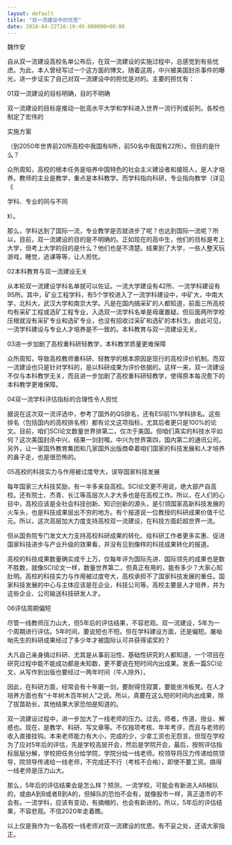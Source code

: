 ```yaml
---
layout: default
title: "双一流建设中的忧思"
date: 2018-04-22T16:19:49.000000+08:00
---
```


魏作安

自从双一流建设高校名单公布后，在双一流建设的实施过程中，总感觉到有些忧虑。为此，本人曾经写过一个这方面的博文。随着这周，中兴被美国封杀事件的曝光，进一步证实了自己对双一流建设中的担忧是对的。主要的担忧有：

01双一流建设的目标明确，目的不明确

双一流建设的目标是推动一批高水平大学和学科进入世界一流行列或前列。各校也制定了宏伟的

实施方案

（到2050年世界前20所高校中我国有6所，前50名中我国有22所）。但目的是什么？

众所周知，高校的根本任务是培养中国特色的社会主义建设者和接班人，是人才培养。教师的主业是教学，重点是本科教学。而学科指向科研，专业指向教学（详见《

学科、专业的同与不同

》）。

那么，学科达到了国际一流，专业教学是否就进步了呢？也达到国际一流呢？所以，目前，双一流建设的目的是不明确的。正如现在的高中生，他们的目标是考上大学，但考上大学的目的是什么？他们也是不清楚。结果到了大学，一些人整天玩游戏，睡觉，逃课等等，让人担忧。

02本科教育与双一流建设无关

从本轮双一流建设学科名单就可以佐证。一流大学建设有42所、一流学科建设有95所。其中，矿业工程学科，有5个学校进入了一流学科建设中，中矿大，中南大学，北科大，武汉大学和南京大学。凡是在国内搞采矿的人都知道，前面三所高校均有采矿工程或选矿工程专业，入选双一流学科名单是毋庸置疑。但后面两所学校压根就没有采矿专业和选矿专业，也没有招收过采矿和选矿的本科生。由此可见，一流学科建设与专业人才培养是不一致的。本科教育与双一流建设无关。

03进一步加剧了高校重科研轻教学，本科教学质量更难保障

众所周知，导致高校教师重科研、轻教学的根本原因是现行的高校评价机制。而双一流建设也只是针对学科的，是以科研成果为评价依据的。这样一来，双一流建设不仅与本科教学无关，而且进一步加剧了高校重科研轻教学，使得原本每况愈下的本科教学更难保障。

04双一流学科评估指标的合理性令人担忧

据说在这次双一流评选中，参考了国外的QS排名，还有ESI前1%学科排名。这些排名（包括国内的高校排名榜）都有论文这项指标，尤其后者更只是100%的论文。目前，咱们SCI论文数量世界排第二，仅次于美国。但咱们真实的科技水平如何？这次美国封杀中兴，结果一剑封喉。中兴为世界第四，国内第二的通讯公司。另外，让一家国外教育集团和几家国外出版商牵着咱们国家的科技发展和人才培养的鼻子走，也是很恐怖的。

05高校的科技实力与作用被过度夸大，误导国家科技发展

每年国家三大科技奖励，有一半多来自高校。SCI论文更不用说，绝大部产自高校。还有院士、杰青、长江等高层次人才大多也是在高校工作。所以，在人们的心目中，高校应该是全社会科技创新、知识创新的源头，是引领国家高新科技发展的火车头，也是科技成果层出不穷的地方。有个报道说一位教授的科研成果价值千亿元。所以，这次高层加大力度支持高校双一流建设，在科技方面赶超世界一流。

但从国务院专门发文大力支持高校科研成果的转化、给科研工作者更多实惠、促进国家科技进步与产业升级的效果看，并没有见到像样的科技成果转化的报道。

高校的科技成果数量确实成千上万，仅每年评为国际先进、国际领先的成果也是数不胜数，就像SCI论文一样，数量世界第二，但真正有用的，能有多少？大家心知肚明。高校的科技实力与作用被过度夸大，高校承担不了国家科技发展的重任。国家科技发展的中心与主体应该是在企业，科技公司等。高校主要是人才培养，并为这些企业、公司输送科技研发人才。

06评估周期偏短

尽管一线教师压力山大，但5年后的评估结果，不容悲观。双一流建设，5年为一个周期进行评估。5年时间，要说短也不短。但在学科建设方面，还是偏短。屠呦呦先生的科研成果经过了多少年才被国际认可并获得诺奖的？

大凡自己亲身搞过科研、尤其是从事前沿性、基础性研究的人都知道，一个项目在研究过程中能不能成功都是未知数，更不要说在短时间内出成果。发表一篇SCI论文，从写作到出版也要经过一两年时间（牛人除外）。

因此，在科研方面，经常会有十年磨一剑，要耐得住寂寞，要能坐冷板凳。在人才培养方面也有“十年树木百年树人”之说。所以，真要在这么短的时间内出成果，除了拔苗助长，其他结果大家恐怕是知道的。

双一流建设过程中，进一步加大了一线老师的压力。过去，师者，传道、授业、解惑也。现在，是教学、科研、写文章等。不仅独项考核、年年考评，而且与老师的收入直接挂钩。本来老师能力有大小，完成的少，少拿工资也无怨言。但现在学校为了应对5年后的评估，先是学校高层开会，然后是学院开会，最后，按照评估指标层层分解，学校把任务分给学院，学院分给一线老师。校领导将压力传递给院领导，院领导传递给一线老师，不完成还不行（考核不合格），即使不要工资。搞得一线老师是压力山大。

那么，5年后的评估结果会是怎么样？预测，一流学校，可能会有新进入AB梯队的，或由A到B或者B到A的，但掉队的恐怕不会有，就像股市一样，真正退市的不会有。一流学科，应该有变动，有摘帽的，也会有新进的。所以，5年后的评估结果，不容悲观。不信2020年走着瞧。

以上仅是我作为一名高校一线老师对双一流建设的忧思。有不妥之处，还请大家指正。

